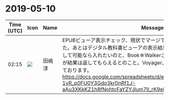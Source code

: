 # 2019-05-10

|Time (UTC)|Icon|Name|Message|
|---|---|---|---|
|02:15|![](https://secure.gravatar.com/avatar/698cc14290c3976fdd9f0a23494b87c1.jpg?s=72&d=https%3A%2F%2Fa.slack-edge.com%2Fdf10d%2Fimg%2Favatars%2Fava_0018-72.png)|田嶋　淳|EPUBビューア表示チェック、現状でマージできるものは全てマージ完了しました。あとはデジタル教科書ビューアの表示結果をリーブルテックさんにお願いして可能なら入れたいのと、Book☆Walkerさんは6月くらいになるとの話ですが結果は返してもらえるとのこと。Voyager、BiB/iは無理にはよいかなと思っております。<br><https://docs.google.com/spreadsheets/d/e/2PACX-1vR_p0FU0Y3Gdo3kr0nRf1J-aAu3XKkKZ1h8fNohtcFaYZYJlum7lI_rK9ebLuJu0utuZsjeJ9ootH_e/pubhtml>|
